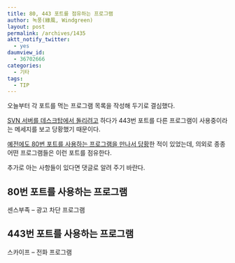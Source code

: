 ```yaml
---
title: 80, 443 포트를 점유하는 프로그램
author: 녹풍(綠風, Windgreen)
layout: post
permalink: /archives/1435
aktt_notify_twitter:
  - yes
daumview_id:
  - 36702666
categories:
  - 기타
tags:
  - TIP
---
```

오늘부터 각 포트를 먹는 프로그램 목록을 작성해 두기로 결심했다.

[SVN 서버를 데스크탑에서 돌리려고][1] 하다가 443번 포트를 다른 프로그램이 사용중이라는 메세지를 보고 당황했기 때문이다.

[예전에도 80번 포트를 사용하는 프로그램을 만나서 당황][2]한 적이 있었는데, 의외로 종종 어떤 프로그램들은 이런 포트를 점유한다.

추가로 아는 사항들이 있다면 댓글로 알려 주기 바란다.

## 80번 포트를 사용하는 프로그램

센스부족 &#8211; 광고 차단 프로그램

## 443번 포트를 사용하는 프로그램

스카이프 &#8211; 전화 프로그램

 [1]: http://mytory.net/archives/703 "[링크]윈도우에서 진짜 쉽게 svn 서버 구성하는 방법"
 [2]: http://mytory.net/archives/70 "센스부족(노센스)는 80포트를 사용한다"